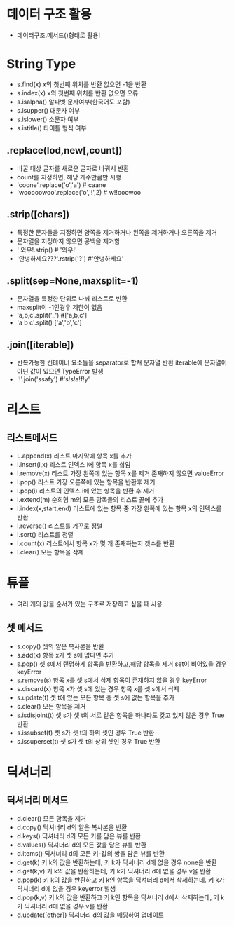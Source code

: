 # 데이터 구조 활용
- 데이터구조.메서드()형태로 활용!
# String Type
- s.find(x) x의 첫번째 위치를 반환 없으면 -1을 반환
- s.index(x) x의 첫번째 위치를 반환 없으면 오류
- s.isalpha() 알파벳 문자여부(한국어도 포함)
- s.isupper() 대문자 여부
- s.islower() 소문자 여부
- s.istitle() 타이틀 형식 여부
## .replace(lod,new[,count])
- 바꿀 대상 글자를 새로운 글자로 바꿔서 반환
- count를 지정하면, 해당 개수만큼만 시행
- 'coone'.replace('o','a') # caane
- 'wooooowoo'.replace('o','!',2) # w!!ooowoo
## .strip([chars])
- 특정한 문자들을 지정하면 양쪽을 제거하거나 왼쪽을 제거하거나 오른쪽을 제거
- 문자열을 지정하지 않으면 공백을 제거함
- '    와우!.strip() # '와우!'
- '안녕하세요???'.rstrip('?') #'안녕하세요'
## .split(sep=None,maxsplit=-1)
- 문자열을 특정한 단위로 나눠 리스트로 반환
- maxsplit이 -1인경우 제한이 없음
- 'a,b,c'.split('_') #['a,b,c']
- 'a b c'.split() ['a','b','c']
## .join([iterable])
- 반복가능한 컨테이너 요소들을 separator로 합쳐 문자열 반환 iterable에 문자열이 아닌 값이 있으면 TypeError 발생
 - '!'.join('ssafy') #'s!s!a!f!y'
 # 리스트
 ## 리스트메서드
 - L.append(x) 리스트 마지막에 항목 x를 추가
 - l.insert(i,x) 리스트 인덱스 i에 항목 x를 삽임
 - l.remove(x) 리스트 가장 왼쪽에 있는 항목 x를 제거 존재하지 않으면 valueError
 - l.pop() 리스트 가장 오른쪽에 있는 항목을 반환후 제거
 - l.pop(i) 리스트의 인덱스 i에 있는 항목을 반환 후 제거
 - l.extend(m) 순회형 m의 모든 항목들의 리스트 끝에 추가
 - l.index(x,start,end) 리스트에 있는 항목 중 가장 왼쪽에 있는 항목 x의 인덱스를 반환
 - l.reverse() 리스트를 거꾸로 정렬
 - l.sort() 리스트를 정렬
 - l.count(x) 리스트에서 항목 x가 몇 개 존재하는지 갯수를 반환
 - l.clear() 모든 항목을 삭제
 # 튜플
 - 여러 개의 값을 순서가 있는 구조로 저장하고 싶을 때 사용
 ## 셋 메서드
 - s.copy() 셋의 얕은 복사본을 반환
 - s.add(x) 항목 x가 셋 s에 없다면 추가
 - s.pop() 셋 s에서 랜덤하게 항목을 반환하고,해당 항목을 제거 set이 비어있을 경우 keyError
 - s.remove(s) 항목 x를 셋 s에서 삭제 항목이 존재하지 않을 경우 keyError
 - s.discard(x) 항목 x가 셋 s에 있는 경우 항목 x를 셋 s에서 삭제
 - s.update(t) 셋 t에 있는 모든 항목 중 셋 s에 없는 항목을 추가
 - s.clear() 모든 항목을 제거
 - s.isdisjoint(t) 셋 s가 셋 t의 서로 같은 항목을 하나라도 갖고 있지 않은 경우 True반환
 - s.issubset(t) 셋 s가 셋 t의 하위 셋인 경우 True 반환
 - s.issuperset(t) 셋 s가 셋 t의 상위 셋인 경우 True 반환
 # 딕셔너리
 ## 딕셔너리 메서드
 - d.clear() 모든 항목을 제거
 - d.copy() 딕셔너리 d의 얕은 복사본을 반환
 - d.keys() 딕셔너리 d의 모든 키를 담은 뷰를 반환
 - d.values() 딕셔너리 d의 모든 값을 담은 뷰를 반환
 - d.items() 딕셔너리 d의 모든 키-값의 쌍을 담은 뷰를 반환
 - d.get(k) 키 k의 값을 반환하는데, 키 k가 딕셔너리 d에 없을 경우 none을 반환
 - d.get(k,v) 키 k의 값을 반환하는데, 키 k가 딕셔너리 d에 없을 경우 v을 반환
 - d.pop(k) 키 k의 값을 반환하고 키 k인 항목을 딕셔너리 d에서 삭제하는데. 키 k가 딕셔너리 d에 없을 경우 keyerror 발생
 - d.pop(k,v) 키 k의 값을 반환하고 키 k인 항목을 딕셔너리 d에서 삭제하는데, 키 k가 딕셔너리 d에 없을 경우 v를 반환
 - d.update([other]) 딕셔너리 d의 값을 매핑하여 업데이트